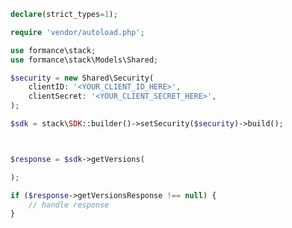 <!-- Start SDK Example Usage [usage] -->
```php
declare(strict_types=1);

require 'vendor/autoload.php';

use formance\stack;
use formance\stack\Models\Shared;

$security = new Shared\Security(
    clientID: '<YOUR_CLIENT_ID_HERE>',
    clientSecret: '<YOUR_CLIENT_SECRET_HERE>',
);

$sdk = stack\SDK::builder()->setSecurity($security)->build();



$response = $sdk->getVersions(

);

if ($response->getVersionsResponse !== null) {
    // handle response
}
```
<!-- End SDK Example Usage [usage] -->